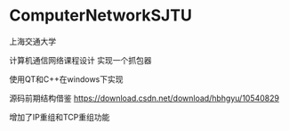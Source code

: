 # ComputerNetworkSJTU

上海交通大学

计算机通信网络课程设计 实现一个抓包器

使用QT和C++在windows下实现

源码前期结构借鉴
https://download.csdn.net/download/hbhgyu/10540829

增加了IP重组和TCP重组功能
